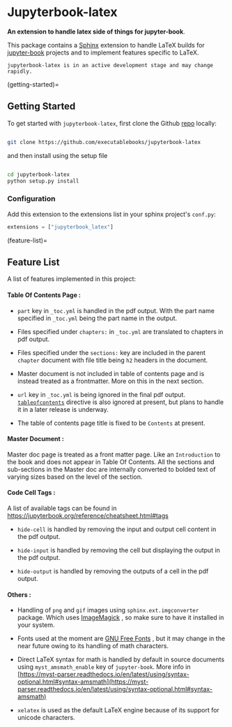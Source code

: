 # Jupyterbook-latex

**An extension to handle latex side of things for jupyter-book**.

This package contains a [Sphinx](http://www.sphinx-doc.org/en/master/) extension to handle LaTeX builds for [jupyter-book](https://jupyterbook.org/) projects and to implement features specific to LaTeX.

```{warning}
jupyterbook-latex is in an active development stage and may change rapidly.
```

(getting-started)=
## Getting Started

To get started with `jupyterbook-latex`, first clone the Github [repo](https://github.com/executablebooks/jupyterbook-latex) locally:

```bash

git clone https://github.com/executablebooks/jupyterbook-latex
```
and then install using the setup file

```bash

cd jupyterbook-latex
python setup.py install
```
### Configuration

Add this extension to the extensions list in your sphinx project's `conf.py`:

```python
extensions = ["jupyterbook_latex"]
```

(feature-list)=
## Feature List

A list of features implemented in this project:

#### Table Of Contents Page :

* `part` key in `_toc.yml` is handled in the pdf output. With the part name specified in `_toc.yml` being the part
name in the output.

* Files specified under `chapters:` in `_toc.yml` are translated to chapters in pdf output.

* Files specified under the `sections:` key are included in the parent `chapter` document with file title being `h2` headers in the document.

* Master document is not included in table of contents page and is instead treated as a frontmatter. More on this in the next section.

* `url` key in `_toc.yml` is being ignored in the final pdf output. [`tableofcontents`](https://jupyterbook.org/customize/toc.html#add-a-table-of-contents-to-a-page-s-content) directive is also ignored at present, but plans to handle it in a later
release is underway.

* The table of contents page title is fixed to be `Contents` at present.

#### Master Document :

Master doc page is treated as a front matter page. Like an `Introduction` to the book and does not appear in Table Of Contents. All the sections and sub-sections in the Master doc are internally converted to bolded text of varying sizes based on the level of the section.

#### Code Cell Tags :

A list of available tags can be found in https://jupyterbook.org/reference/cheatsheet.html#tags

* `hide-cell` is handled by removing the input and output cell content in the pdf output.

* `hide-input` is handled by removing the cell but displaying the output in the pdf output.

* `hide-output` is handled by removing the outputs of a cell in the pdf output.

#### Others :

* Handling of `png` and `gif` images using `sphinx.ext.imgconverter` package. Which uses [ImageMagick](https://www.imagemagick.org/script/index.php) , so make sure to have it installed in your system.

* Fonts used at the moment are [GNU Free Fonts](https://www.gnu.org/software/freefont/) , but it may change in the near future owing to its handling of math characters.

* Direct LaTeX syntax for math is handled by default in source documents using `myst_amsmath_enable` key of `jupyter-book`. More info in [https://myst-parser.readthedocs.io/en/latest/using/syntax-optional.html#syntax-amsmath](https://myst-parser.readthedocs.io/en/latest/using/syntax-optional.html#syntax-amsmath)

* `xelatex` is used as the default LaTeX engine because of its support for unicode characters.
